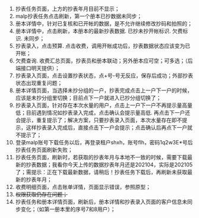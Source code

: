 1. 抄表任务页面，上方的抄表年月目前不显示；
2. malp抄表任务点击刷新，第一个册本已抄数据未同步；
3. 册本详情中，针对已复核和已开帐的数据，是不允许继续修改抄码和拍照的；
4. 册本详情中，点击刷新，本册本的最新抄表数据. 已抄未抄开帐标识. 欠费标识. 未同步；
5. 抄表录入，点击预算. 点击收费，调用开帐成功后，抄表数据状态应该变为已开帐；
6. 欠费查询. 收费汇总页面，抄表员和册本联动；另外册本应可空；可多选；（后端接口明天提供）；
7. 抄表录入页面，点击设置抄表状态，点+号-号无反应，保存后成功；外部抄表状态出现重复问题；
8. 册本详情页面，当选择未抄分组的一户，抄表完成点击上一户下一户的时候，应该是未抄分组里切换；目前点下一户就进入已抄分组切换了；
9. 抄表录入页面，针对存在本次水量的用户，点击上一户下一户不再提示量高量低；目前遇到情况如抄表录入完成，点击确认会提示量高低. 再点击下一户还会提示，重复提示了；解决方案，只要抄表录入页面，本次水量存在即不提示，这样抄表录入完成后，直接点击下一户会提示；点击确认后再点下一户就不提示了；
10. 登录malp账号下载任务以后，再登录租户shxh，账号flh，密码1q2w3E*号后抄表任务页面刷新失败；
11. 抄表任务页面，刷新时，若获取的抄表年月与本地不一致的时候，需要下载最新的抄表数据；我看你今天上传的数据抄表年月还是202104，实际是202105了；需提示：正在下载最新数据，请稍后！抄表任务下载后，再刷新未获取最新的抄表年月；
12. 收费明细页面，点击账单详情，页面显示错误，参照原型；
13. ~~权限获取仍存在问题；~~
14. 抄表任务和册本详情页面，刷新后，册本详情和抄表录入页面的客户信息未同步变化；（如第一册本里的序号7和8用户）；
